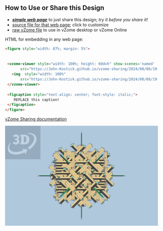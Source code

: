 
## How to Use or Share this Design

 - [***simple web page***](<https://John-Kostick.github.io/vzome-sharing/2024/08/08/19-11-28-Alt.6-axis-packing/>) to just share this design; *try it before you share it!*
 - [source file for that web page](<https://github.com/John-Kostick/vzome-sharing/edit/main/2024/08/08/19-11-28-Alt.6-axis-packing/index.md>); click to customize
 - [raw vZome file](<https://raw.githubusercontent.com/John-Kostick/vzome-sharing/main/2024/08/08/19-11-28-Alt.6-axis-packing/Alt.6-axis-packing.vZome>) to use in vZome desktop or vZome Online
 
 HTML for embedding in any web page:
 ```html
<figure style="width: 87%; margin: 5%">
  
  
  <vzome-viewer style="width: 100%; height: 60dvh" show-scenes='named'
        src="https://John-Kostick.github.io/vzome-sharing/2024/08/08/19-11-28-Alt.6-axis-packing/Alt.6-axis-packing.vZome" >
    <img  style="width: 100%"
        src="https://John-Kostick.github.io/vzome-sharing/2024/08/08/19-11-28-Alt.6-axis-packing/Alt.6-axis-packing.png" >
  </vzome-viewer>

  <figcaption style="text-align: center; font-style: italic;">
     REPLACE this caption!
  </figcaption>
</figure>

 ```

[vZome Sharing documentation](https://vzome.github.io/vzome/sharing.html#how-it-works)

![Image](<Alt.6-axis-packing.png>)

